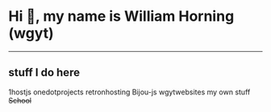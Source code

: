 # Hi 👋, my name is William Horning (wgyt)
---
## stuff I do here
1hostjs
onedotprojects
retronhosting
Bijou-js
wgytwebsites
my own stuff
~~School~~
